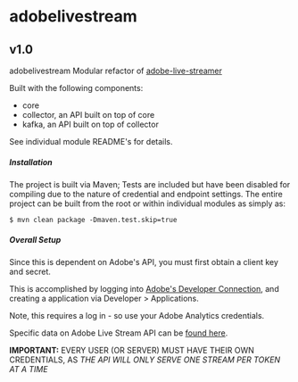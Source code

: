 # adobelivestream
## v1.0

adobelivestream Modular refactor of [adobe-live-streamer](https://onestash.verizon.com/users/v603497/repos/adobe-live-streamer/browse)

Built with the following components:

 * core
 * collector, an API built on top of core
 * kafka, an API built on top of collector

See individual module README's for details.

##### Installation

The project is built via Maven; Tests are included but have been disabled for compiling due to the nature of credential 
and endpoint settings. The entire project can be built from the root or within individual modules as simply as:
                      
```$ mvn clean package -Dmaven.test.skip=true```

##### Overall Setup

Since this is dependent on Adobe's API, you must first obtain a client key and secret.

This is accomplished by logging into [Adobe's Developer Connection](https://marketing.adobe.com/developer), and creating a application via Developer > Applications. 

Note, this requires a log in - so use your Adobe Analytics credentials.

Specific data on Adobe Live Stream API can be [found here](https://marketing.adobe.com/developer/documentation/analytics-live-stream/overview-1).

**IMPORTANT:** EVERY USER (OR SERVER) MUST HAVE THEIR OWN CREDENTIALS, AS *THE API WILL ONLY SERVE ONE STREAM PER TOKEN AT A TIME*
